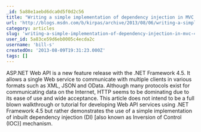 ```yaml
---
_id: 5a88e1aebd6dca0d5f0d2c56
title: "Writing a simple implementation of dependency injection in MVC 4 Web API"
url: 'http://blogs.msdn.com/b/kirpas/archive/2013/08/06/writing-a-simple-implementation-of-dependency-injection-in-mvc-4-web-api-with-net-framework-4-5.aspx'
category: articles
slug: 'writing-a-simple-implementation-of-dependency-injection-in-mvc-4-web-api'
user_id: 5a83ce59d6eb0005c4ecda2c
username: 'bill-s'
createdOn: '2013-08-09T19:31:23.000Z'
tags: []
---
```


ASP.NET Web API is a new feature release with the .NET Framework 4.5. It allows a single Web service to communicate with multiple clients in various formats such as XML, JSON and OData. Although many protocols exist for communicating data on the Internet, HTTP seems to be dominating due to its ease of use and wide acceptance. This article does not intend to be a full blown walkthrough or tutorial for developing Web API services using .NET Framework 4.5 but rather demonstrates the use of a simple implementation of inbuilt dependency injection (DI) [also known as Inversion of Control (IOC)] mechanism.

